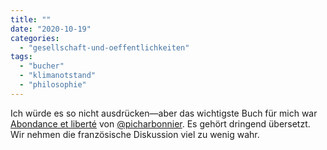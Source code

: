 ```yaml
---
title: ""
date: "2020-10-19"
categories: 
  - "gesellschaft-und-oeffentlichkeiten"
tags: 
  - "bucher"
  - "klimanotstand"
  - "philosophie"
---
```


Ich würde es so nicht ausdrücken—aber das wichtigste Buch für mich war [Abondance et liberté](https://editionsladecouverte.fr/catalogue/index-Abondance_et_libert__-9782348046780.html "Abondance et liberté - Pierre CHARBONNIER - Éditions La Découverte") von [@picharbonnier](https://twitter.com/picharbonnier/ "Pierre Charbonnier (@picharbonnier) / Twitter"). Es gehört dringend übersetzt. Wir nehmen die französische Diskussion viel zu wenig wahr.
